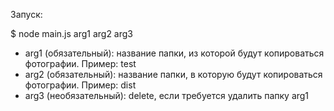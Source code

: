 Запуск:

$ node main.js arg1 arg2 arg3

- arg1 (обязательный): название папки, из которой будут копироваться фотографии. Пример: test
- arg2 (обязательный): название папки, в которую будут копироваться фотографии. Пример: dist
- arg3 (необязательный): delete, если требуется удалить папку arg1 
